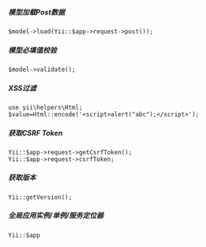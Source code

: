 

##### 模型加载Post数据
    $model->load(Yii::$app->request->post());

##### 模型必填值校验
    $model->validate();

##### XSS过滤
    use yii\helpers\Html;
    $value=Html::encode('<script>alert("abc");</script>');

##### 获取CSRF Token
    Yii::$app->request->getCsrfToken();
    Yii::$app->request->csrfToken;

##### 获取版本
    Yii::getVersion();

##### 全局应用实例/单例/服务定位器
    Yii::$app   